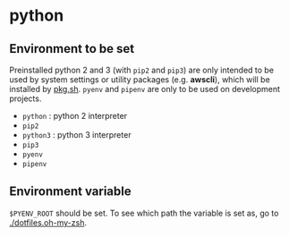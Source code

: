 # python

## Environment to be set

Preinstalled python 2 and 3 (with `pip2` and `pip3`) are only intended to be used by system settings or utility packages (e.g. **awscli**), which will be installed by [pkg.sh](./pkg.sh). `pyenv` and `pipenv` are only to be used on development projects.

- `python` : python 2 interpreter
- `pip2`
- `python3` : python 3 interpreter
- `pip3`
- `pyenv`
- `pipenv`

## Environment variable

`$PYENV_ROOT` should be set. To see which path the variable is set as, go to [./dotfiles.oh-my-zsh](./dotfiles.oh-my-zsh).
